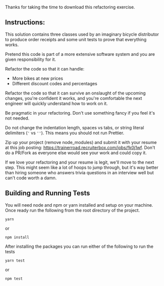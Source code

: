 Thanks for taking the time to download this refactoring exercise. 

## Instructions:

This solution contains three classes used by an imaginary bicycle distributor to produce order receipts and some unit tests to prove that everything works.

Pretend this code is part of a more extensive software system and you are given responsibility for it. 

Refactor the code so that it can handle: 
- More bikes at new prices
- Different discount codes and percentages

Refactor the code so that it can survive an onslaught of the upcoming changes, you're confident it works, and you're comfortable the next engineer will quickly understand how to work on it.

Be pragmatic in your refactoring. Don't use something fancy if you feel it's not needed.

Do not change the indentation length, spaces vs tabs, or string literal delimiters (`'` vs `''`). This means you should not run Prettier.

Zip up your project (remove node_modules) and submit it with your resume at this job posting: 
https://trainerroad.recruiterbox.com/jobs/fk0j1wf. Don't do a PR/Fork as everyone else would see your work and could copy it.

If we love your refactoring and your resume is legit, we'll move to the next step. This might seem like a lot of hoops to jump through, but it's way better than hiring someone who answers trivia questions in an interview well but can't code worth a damn.

## Building and Running Tests

You will need node and npm or yarn installed and setup on your machine. Once ready run the following from the root directory of the project.

```
yarn
``` 

or 

```
npm install
```

After installing the packages you can run either of the following to run the tests

```
yarn test
``` 

or 

```
npm test
```
